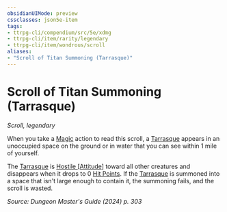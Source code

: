 ```yaml
---
obsidianUIMode: preview
cssclasses: json5e-item
tags:
- ttrpg-cli/compendium/src/5e/xdmg
- ttrpg-cli/item/rarity/legendary
- ttrpg-cli/item/wondrous/scroll
aliases: 
- "Scroll of Titan Summoning (Tarrasque)"
---
```

# Scroll of Titan Summoning (Tarrasque)
*Scroll, legendary*  


When you take a [Magic](actions.md#Magic) action to read this scroll, a [Tarrasque](tarrasque-xmm.md) appears in an unoccupied space on the ground or in water that you can see within 1 mile of yourself.

The [Tarrasque](tarrasque-xmm.md) is [Hostile [Attitude]](hostile-attitude-xphb.md) toward all other creatures and disappears when it drops to 0 [Hit Points](hit-points-xphb.md). If the [Tarrasque](tarrasque-xmm.md) is summoned into a space that isn't large enough to contain it, the summoning fails, and the scroll is wasted.

*Source: Dungeon Master's Guide (2024) p. 303*